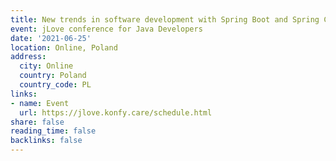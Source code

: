```yaml
---
title: New trends in software development with Spring Boot and Spring Cloud
event: jLove conference for Java Developers
date: '2021-06-25'
location: Online, Poland
address:
  city: Online
  country: Poland
  country_code: PL
links:
- name: Event
  url: https://jlove.konfy.care/schedule.html
share: false
reading_time: false
backlinks: false
---
```

